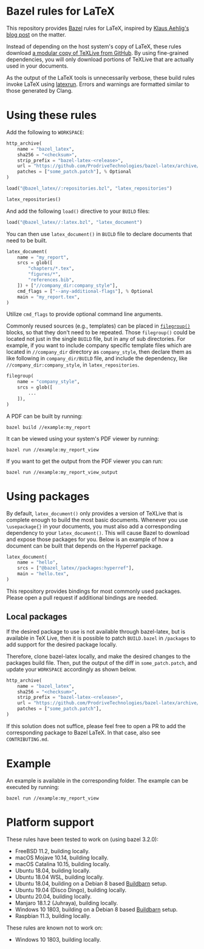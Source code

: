 # Bazel rules for LaTeX

This repository provides [Bazel](https://bazel.build/) rules for LaTeX,
inspired by [Klaus Aehlig's blog post](http://www.linta.de/~aehlig/techblog/2017-02-19.html)
on the matter.

Instead of depending on the host system's copy of LaTeX, these rules
download [a modular copy of TeXLive from GitHub](https://github.com/ProdriveTechnologies/texlive-modular).
By using fine-grained dependencies, you will only download portions of
TeXLive that are actually used in your documents.

As the output of the LaTeX tools is unnecessarily verbose, these build
rules invoke LaTeX using [latexrun](https://github.com/aclements/latexrun).
Errors and warnings are formatted similar to those generated by Clang.

# Using these rules

Add the following to `WORKSPACE`:

```python
http_archive(
    name = "bazel_latex",
    sha256 = "<checksum>",
    strip_prefix = "bazel-latex-<release>",
    url = "https://github.com/ProdriveTechnologies/bazel-latex/archive/v<release>.tar.gz",
    patches = ["some_patch.patch"], % Optional
)

load("@bazel_latex//:repositories.bzl", "latex_repositories")

latex_repositories()
```

And add the following `load()` directive to your `BUILD` files:

```python
load("@bazel_latex//:latex.bzl", "latex_document")
```

You can then use `latex_document()` in `BUILD` file to declare documents that need to be
built.

```python
latex_document(
    name = "my_report",
    srcs = glob([
        "chapters/*.tex",
        "figures/*",
        "references.bib",
    ]) + ["//company_dir:company_style"],
    cmd_flags = ["--any-additional-flags"], % Optional
    main = "my_report.tex",
)
```

Utilize `cmd_flags` to provide optional command line arguments.

Commonly reused sources (e.g., templates) can be placed in
[`filegroup()`](https://docs.bazel.build/versions/master/be/general.html#filegroup)
blocks, so that they don't need to be repeated. Those `filegroup()` could
be located not just in the single `BUILD` file, but in any of sub directories.
For example, if you want to include company specific template files which are
located in `//company_dir` directory as `company_style`, then declare them as
like following in `company_dir/BUILD` file, and include the dependency, like
`//company_dir:company_style`, in `latex_repositories`.

```python
filegroup(
    name = "company_style",
    srcs = glob([
        ...
    ]),
)
```

A PDF can be built by running:

```
bazel build //example:my_report
```

It can be viewed using your system's PDF viewer by running:

```
bazel run //example:my_report_view
```

If you want to get the output from the PDF viewer you can run:

```
bazel run //example:my_report_view_output
```

# Using packages

By default, `latex_document()` only provides a version of TeXLive that
is complete enough to build the most basic documents. Whenever you use
`\usepackage{}` in your documents, you must also add a corresponding
dependency to your `latex_document()`. This will cause Bazel to download
and expose those packages for you. Below is an example of how a document
can be built that depends on the Hyperref package.

```python
latex_document(
    name = "hello",
    srcs = ["@bazel_latex//packages:hyperref"],
    main = "hello.tex",
)
```

This repository provides bindings for most commonly used packages.
Please open a pull request if additional bindings are needed.

## Local packages
If the desired package to use is not available through bazel-latex, but is
available in TeX Live, then it is possible to patch `BUILD.bazel` in
`/packages` to add support for the desired package locally.

Therefore, clone bazel-latex locally, and make the desired changes to the 
packages build file. Then, put the output of the diff in `some_patch.patch`,
and update your `WORKSPACE` accordingly as shown below.

```python
http_archive(
    name = "bazel_latex",
    sha256 = "<checksum>",
    strip_prefix = "bazel-latex-<release>",
    url = "https://github.com/ProdriveTechnologies/bazel-latex/archive/v<release>.tar.gz",
    patches = ["some_patch.patch"],
)
```

If this solution does not suffice, please feel free to open a PR to add the corresponding package to Bazel LaTeX. In that case, also see `CONTRIBUTING.md`.

# Example

An example is available in the corresponding folder. The example can
be executed by running:
```
bazel run //example:my_report_view
```

# Platform support

These rules have been tested to work on (using bazel 3.2.0):

- FreeBSD 11.2, building locally.
- macOS Mojave 10.14, building locally.
- macOS Catalina 10.15, building locally.
- Ubuntu 18.04, building locally.
- Ubuntu 18.04 WSL, building locally.
- Ubuntu 18.04, building on a Debian 8 based
  [Buildbarn](https://github.com/buildbarn) setup.
- Ubuntu 19.04 (Disco Dingo), building locally.
- Ubuntu 20.04, building locally.
- Manjaro 18.1.2 (Juhraya), building locally.
- Windows 10 1803, building on a Debian 8 based
  [Buildbarn](https://github.com/buildbarn) setup.
- Raspbian 11.3, building locally.

These rules are known not to work on:

- Windows 10 1803, building locally.
